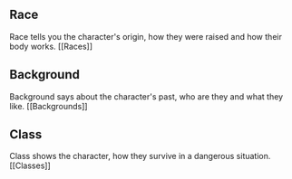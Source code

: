 ## Race
Race tells you the character's origin, how they were raised and how their body works.
[[Races]]

## Background
Background says about the character's past, who are they and what they like.
[[Backgrounds]]

## Class
Class shows the character, how they survive in a dangerous situation.
[[Classes]]